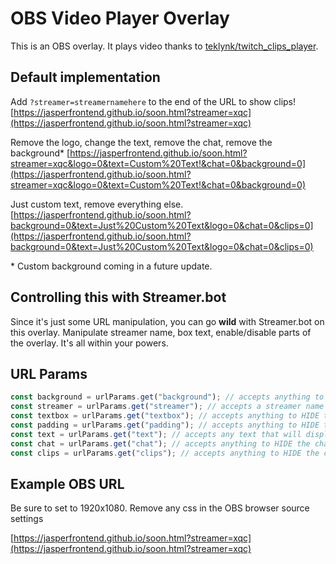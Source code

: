 # OBS Video Player Overlay
This is an OBS overlay. It plays video thanks to [teklynk/twitch_clips_player](https://github.com/teklynk/twitch_clips_player). 

## Default implementation
Add `?streamer=streamernamehere` to the end of the URL to show clips!
[https://jasperfrontend.github.io/soon.html?streamer=xqc](https://jasperfrontend.github.io/soon.html?streamer=xqc)

Remove the logo, change the text, remove the chat, remove the background\*
[https://jasperfrontend.github.io/soon.html?streamer=xqc&logo=0&text=Custom%20Text!&chat=0&background=0](https://jasperfrontend.github.io/soon.html?streamer=xqc&logo=0&text=Custom%20Text!&chat=0&background=0)

Just custom text, remove everything else.
[https://jasperfrontend.github.io/soon.html?background=0&text=Just%20Custom%20Text&logo=0&chat=0&clips=0](https://jasperfrontend.github.io/soon.html?background=0&text=Just%20Custom%20Text&logo=0&chat=0&clips=0)

\* Custom background coming in a future update.

## Controlling this with Streamer.bot
Since it's just some URL manipulation, you can go **wild** with Streamer.bot on this overlay. Manipulate streamer name, box text, enable/disable parts of the overlay. It's all within your powers. 

## URL Params
```js
const background = urlParams.get("background"); // accepts anything to HIDE the background
const streamer = urlParams.get("streamer"); // accepts a streamer name
const textbox = urlParams.get("textbox"); // accepts anything to HIDE the textbox
const padding = urlParams.get("padding"); // accepts anything to HIDE the padding (this is a bit borked still)
const text = urlParams.get("text"); // accepts any text that will display in the textbox (unless you've hidden it)
const chat = urlParams.get("chat"); // accepts anything to HIDE the chat
const clips = urlParams.get("clips"); // accepts anything to HIDE the clips player
```

## Example OBS URL
Be sure to set to 1920x1080.
Remove any css in the OBS browser source settings

[https://jasperfrontend.github.io/soon.html?streamer=xqc](https://jasperfrontend.github.io/soon.html?streamer=xqc)